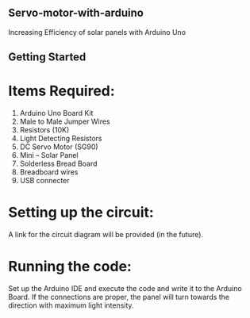 ## Servo-motor-with-arduino
Increasing Efficiency of solar panels with Arduino Uno 

## Getting Started
# Items Required:

1. Arduino Uno Board Kit 
2. Male to Male Jumper Wires 
3. Resistors (10K) 
4. Light Detecting Resistors 
5. DC Servo Motor (SG90) 
6. Mini – Solar Panel 
7. Solderless Bread Board 
8. Breadboard wires 
9. USB connecter 

# Setting up the circuit:
A link for the circuit diagram will be provided (in the future).

# Running the code:
Set up the Arduino IDE and execute the code and write it to the Arduino Board. If the connections are proper, the panel will turn towards the direction with maximum light intensity.
